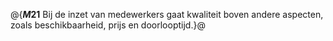 @{**$M21$**
Bij de inzet van medewerkers gaat kwaliteit boven andere aspecten, zoals beschikbaarheid, prijs en doorlooptijd.}@
